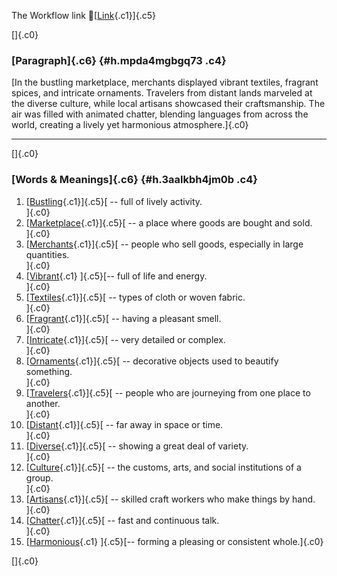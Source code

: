 The Workflow link
👏[[Link](https://www.google.com/url?q=http://www.google.com&sa=D&source=editors&ust=1759174237486754&usg=AOvVaw3YSAwnp_5Ener0OFHh-jyn){.c1}]{.c5}

[]{.c0}

### [Paragraph]{.c6} {#h.mpda4mgbgq73 .c4}

[In the bustling marketplace, merchants displayed vibrant textiles,
fragrant spices, and intricate ornaments. Travelers from distant lands
marveled at the diverse culture, while local artisans showcased their
craftsmanship. The air was filled with animated chatter, blending
languages from across the world, creating a lively yet harmonious
atmosphere.]{.c0}

------------------------------------------------------------------------

[]{.c0}

### [Words & Meanings]{.c6} {#h.3aalkbh4jm0b .c4}

1.  [[Bustling](https://www.google.com/url?q=http://www.google.com&sa=D&source=editors&ust=1759174237488078&usg=AOvVaw131SJMfAOk6bod91goAZQu){.c1}]{.c5}[ --
    full of lively activity.\
    ]{.c0}
2.  [[Marketplace](https://www.google.com/url?q=http://www.google.com&sa=D&source=editors&ust=1759174237488351&usg=AOvVaw26pYnymSyEM7ZSqm9ziFvI){.c1}]{.c5}[ --
    a place where goods are bought and sold.\
    ]{.c0}
3.  [[Merchants](https://www.google.com/url?q=http://www.google.com&sa=D&source=editors&ust=1759174237488615&usg=AOvVaw0Sky3cX65lOrX_2ULqb9de){.c1}]{.c5}[ --
    people who sell goods, especially in large quantities.\
    ]{.c0}
4.  [[Vibrant](https://www.google.com/url?q=http://www.google.com&sa=D&source=editors&ust=1759174237488891&usg=AOvVaw0U0PirEeaPzC9OfkvAIU61){.c1}
    ]{.c5}[-- full of life and energy.\
    ]{.c0}
5.  [[Textiles](https://www.google.com/url?q=http://www.google.com&sa=D&source=editors&ust=1759174237489095&usg=AOvVaw3obqMXZSgeK3dVnBvGhedN){.c1}]{.c5}[ --
    types of cloth or woven fabric.\
    ]{.c0}
6.  [[Fragrant](https://www.google.com/url?q=http://www.google.com&sa=D&source=editors&ust=1759174237489323&usg=AOvVaw1cRLJHH0VRJomWI9KTMxiv){.c1}]{.c5}[ --
    having a pleasant smell.\
    ]{.c0}
7.  [[Intricate](https://www.google.com/url?q=http://www.google.com&sa=D&source=editors&ust=1759174237489542&usg=AOvVaw070ug0q8KxGSTpPSkLr7O-){.c1}]{.c5}[ --
    very detailed or complex.\
    ]{.c0}
8.  [[Ornaments](https://www.google.com/url?q=http://www.google.com&sa=D&source=editors&ust=1759174237489754&usg=AOvVaw1ay8307UPUlcTa9pHwQrzp){.c1}]{.c5}[ --
    decorative objects used to beautify something.\
    ]{.c0}
9.  [[Travelers](https://www.google.com/url?q=http://www.google.com&sa=D&source=editors&ust=1759174237490026&usg=AOvVaw0UNax1QVBwkNeWO0oFjDZJ){.c1}]{.c5}[ --
    people who are journeying from one place to another.\
    ]{.c0}
10. [[Distant](https://www.google.com/url?q=http://www.google.com&sa=D&source=editors&ust=1759174237490293&usg=AOvVaw11uOaYp41Gqu60KpsnUHIl){.c1}]{.c5}[ --
    far away in space or time.\
    ]{.c0}
11. [[Diverse](https://www.google.com/url?q=http://www.google.com&sa=D&source=editors&ust=1759174237490586&usg=AOvVaw1P9HfLPt2MhEb5Pj_1xRH8){.c1}]{.c5}[ --
    showing a great deal of variety.\
    ]{.c0}
12. [[Culture](https://www.google.com/url?q=http://www.google.com&sa=D&source=editors&ust=1759174237490844&usg=AOvVaw0O5zLo2BmMLXCIP5zN-E88){.c1}]{.c5}[ --
    the customs, arts, and social institutions of a group.\
    ]{.c0}
13. [[Artisans](https://www.google.com/url?q=http://www.google.com&sa=D&source=editors&ust=1759174237491160&usg=AOvVaw3edOX1SLNhVGbn6sY5bMDQ){.c1}]{.c5}[ --
    skilled craft workers who make things by hand.\
    ]{.c0}
14. [[Chatter](https://www.google.com/url?q=http://www.google.com&sa=D&source=editors&ust=1759174237491436&usg=AOvVaw2GwU7SoEVwBeW5_JeGcTPK){.c1}]{.c5}[ --
    fast and continuous talk.\
    ]{.c0}
15. [[Harmonious](https://www.google.com/url?q=http://www.google.com&sa=D&source=editors&ust=1759174237491652&usg=AOvVaw1_B5e_-ILYCF7b_qkkA3tA){.c1}
    ]{.c5}[-- forming a pleasing or consistent whole.]{.c0}

[]{.c0}
